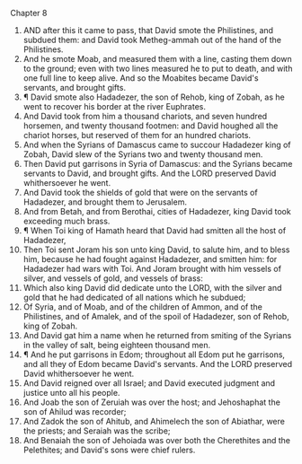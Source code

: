 

Chapter 8

1. AND after this it came to pass, that David smote the Philistines, and subdued them: and David took Metheg-ammah out of the hand of the Philistines.
2. And he smote Moab, and measured them with a line, casting them down to the ground; even with two lines measured he to put to death, and with one full line to keep alive.  And so the Moabites became David's servants, and brought gifts.
3. ¶ David smote also Hadadezer, the son of Rehob, king of Zobah, as he went to recover his border at the river Euphrates.
4. And David took from him a thousand chariots, and seven hundred horsemen, and twenty thousand footmen: and David houghed all the chariot horses, but reserved of them for an hundred chariots.
5. And when the Syrians of Damascus came to succour Hadadezer king of Zobah, David slew of the Syrians two and twenty thousand men.
6. Then David put garrisons in Syria of Damascus: and the Syrians became servants to David, and brought gifts.  And the LORD preserved David whithersoever he went.
7. And David took the shields of gold that were on the servants of Hadadezer, and brought them to Jerusalem.
8. And from Betah, and from Berothai, cities of Hadadezer, king David took exceeding much brass.
9. ¶ When Toi king of Hamath heard that David had smitten all the host of Hadadezer,
10. Then Toi sent Joram his son unto king David, to salute him, and to bless him, because he had fought against Hadadezer, and smitten him: for Hadadezer had wars with Toi.  And Joram brought with him vessels of silver, and vessels of gold, and vessels of brass:
11. Which also king David did dedicate unto the LORD, with the silver and gold that he had dedicated of all nations which he subdued;
12. Of Syria, and of Moab, and of the children of Ammon, and of the Philistines, and of Amalek, and of the spoil of Hadadezer, son of Rehob, king of Zobah.
13. And David gat him a name when he returned from smiting of the Syrians in the valley of salt, being eighteen thousand men.
14. ¶ And he put garrisons in Edom; throughout all Edom put he garrisons, and all they of Edom became David's servants.  And the LORD preserved David whithersoever he went.
15. And David reigned over all Israel; and David executed judgment and justice unto all his people.
16. And Joab the son of Zeruiah was over the host; and Jehoshaphat the son of Ahilud was recorder;
17. And Zadok the son of Ahitub, and Ahimelech the son of Abiathar, were the priests; and Seraiah was the scribe;
18. And Benaiah the son of Jehoiada was over both the Cherethites and the Pelethites; and David's sons were chief rulers.
